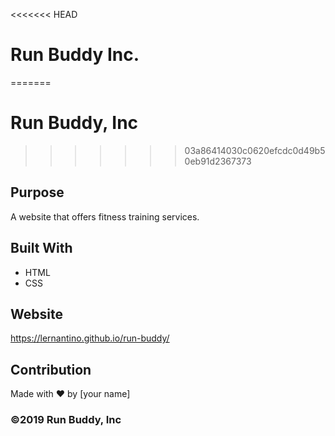 <<<<<<< HEAD
# Run Buddy Inc.
=======
# Run Buddy, Inc
>>>>>>> 03a86414030c0620efcdc0d49b50eb91d2367373

## Purpose
A website that offers fitness training services. 

## Built With
* HTML
* CSS

## Website
https://lernantino.github.io/run-buddy/

## Contribution
Made with ❤️ by [your name]

### ©️2019 Run Buddy, Inc 
